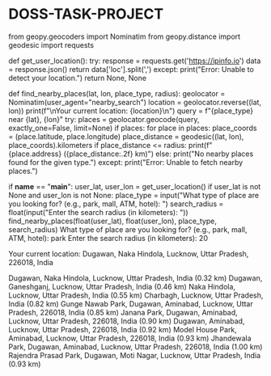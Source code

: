 # DOSS-TASK-PROJECT
from geopy.geocoders import Nominatim
from geopy.distance import geodesic
import requests

def get_user_location():
    try:
        response = requests.get('https://ipinfo.io')
        data = response.json()
        return data['loc'].split(',')
    except:
        print("Error: Unable to detect your location.")
        return None, None

def find_nearby_places(lat, lon, place_type, radius):
    geolocator = Nominatim(user_agent="nearby_search")
    location = geolocator.reverse((lat, lon))
    print(f"\nYour current location: {location}\n")
    query = f"{place_type} near {lat}, {lon}"
    try:
        places = geolocator.geocode(query, exactly_one=False, limit=None)
        if places:
            for place in places:
                place_coords = (place.latitude, place.longitude)
                place_distance = geodesic((lat, lon), place_coords).kilometers
                if place_distance <= radius:
                    print(f"{place.address} ({place_distance:.2f} km)")
        else:
            print("No nearby places found for the given type.")
    except:
        print("Error: Unable to fetch nearby places.")

if __name__ == "__main__":
    user_lat, user_lon = get_user_location()
    if user_lat is not None and user_lon is not None:
        place_type = input("What type of place are you looking for? (e.g., park, mall, ATM, hotel): ")
        search_radius = float(input("Enter the search radius (in kilometers): "))
        find_nearby_places(float(user_lat), float(user_lon), place_type, search_radius)
        What type of place are you looking for? (e.g., park, mall, ATM, hotel): park
Enter the search radius (in kilometers): 20

Your current location: Dugawan, Naka Hindola, Lucknow, Uttar Pradesh, 226018, India

Dugawan, Naka Hindola, Lucknow, Uttar Pradesh, India (0.32 km)
Dugawan, Ganeshganj, Lucknow, Uttar Pradesh, India (0.46 km)
Naka Hindola, Lucknow, Uttar Pradesh, India (0.55 km)
Charbagh, Lucknow, Uttar Pradesh, India (0.82 km)
Gunge Nawab Park, Dugawan, Aminabad, Lucknow, Uttar Pradesh, 226018, India (0.85 km)
Janana Park, Dugawan, Aminabad, Lucknow, Uttar Pradesh, 226018, India (0.90 km)
Dugawan, Aminabad, Lucknow, Uttar Pradesh, 226018, India (0.92 km)
Model House Park, Aminabad, Lucknow, Uttar Pradesh, 226018, India (0.93 km)
Jhandewala Park, Dugawan, Aminabad, Lucknow, Uttar Pradesh, 226018, India (1.00 km)
Rajendra Prasad Park, Dugawan, Moti Nagar, Lucknow, Uttar Pradesh, India (0.93 km)
